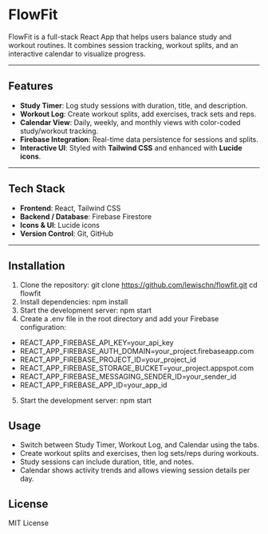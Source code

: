 # FlowFit

FlowFit is a full-stack React App that helps users balance study and workout routines. It combines session tracking, workout splits, and an interactive calendar to visualize progress.

---

## Features

- **Study Timer**: Log study sessions with duration, title, and description.  
- **Workout Log**: Create workout splits, add exercises, track sets and reps.  
- **Calendar View**: Daily, weekly, and monthly views with color-coded study/workout tracking.  
- **Firebase Integration**: Real-time data persistence for sessions and splits.  
- **Interactive UI**: Styled with **Tailwind CSS** and enhanced with **Lucide icons**.  

---

## Tech Stack

- **Frontend**: React, Tailwind CSS  
- **Backend / Database**: Firebase Firestore  
- **Icons & UI**: Lucide icons  
- **Version Control**: Git, GitHub  

---

## Installation

1. Clone the repository:
git clone https://github.com/lewischn/flowfit.git
cd flowfit
2. Install dependencies:
npm install
3. Start the development server:
npm start
4. Create a .env file in the root directory and add your Firebase configuration:
- REACT_APP_FIREBASE_API_KEY=your_api_key
- REACT_APP_FIREBASE_AUTH_DOMAIN=your_project.firebaseapp.com
- REACT_APP_FIREBASE_PROJECT_ID=your_project_id
- REACT_APP_FIREBASE_STORAGE_BUCKET=your_project.appspot.com
- REACT_APP_FIREBASE_MESSAGING_SENDER_ID=your_sender_id
- REACT_APP_FIREBASE_APP_ID=your_app_id
5. Start the development server:
npm start

## Usage
- Switch between Study Timer, Workout Log, and Calendar using the tabs.
- Create workout splits and exercises, then log sets/reps during workouts.
- Study sessions can include duration, title, and notes.
- Calendar shows activity trends and allows viewing session details per day.

## License

MIT License

